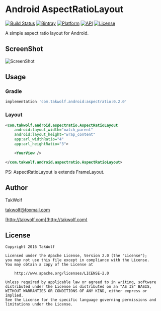 # Android AspectRatioLayout #

[![Build Status](https://travis-ci.org/TakWolf/Android-AspectRatioLayout.svg?branch=master)](https://travis-ci.org/TakWolf/Android-AspectRatioLayout)
[![Bintray](https://api.bintray.com/packages/takwolf/maven/Android-AspectRatioLayout/images/download.svg)](https://bintray.com/takwolf/maven/Android-AspectRatioLayout/_latestVersion)
[![Platform](https://img.shields.io/badge/platform-Android-green.svg)](https://www.android.com)
[![API](https://img.shields.io/badge/API-14%2B-brightgreen.svg)](https://android-arsenal.com/api?level=14)
[![License](https://img.shields.io/github/license/TakWolf/Android-AspectRatioLayout.svg)](http://www.apache.org/licenses/LICENSE-2.0)

A simple aspect ratio layout for Android.

## ScreenShot ##

![ScreenShot](art/screenshot.png)

## Usage ##

### Gradle ###

``` gradle
implementation 'com.takwolf.android:aspectratio:0.2.0'
```

### Layout ###

``` xml
<com.takwolf.android.aspectratio.AspectRatioLayout
    android:layout_width="match_parent"
    android:layout_height="wrap_content"
    app:arl_widthRatio="4"
    app:arl_heightRatio="3">

    <YourView />

</com.takwolf.android.aspectratio.AspectRatioLayout>
```

PS: AspectRatioLayout is extends FrameLayout.

## Author ##

TakWolf

[takwolf@foxmail.com](mailto:takwolf@foxmail.com)

[http://takwolf.com](http://takwolf.com)

## License ##

```
Copyright 2016 TakWolf

Licensed under the Apache License, Version 2.0 (the "License");
you may not use this file except in compliance with the License.
You may obtain a copy of the License at

    http://www.apache.org/licenses/LICENSE-2.0

Unless required by applicable law or agreed to in writing, software
distributed under the License is distributed on an "AS IS" BASIS,
WITHOUT WARRANTIES OR CONDITIONS OF ANY KIND, either express or implied.
See the License for the specific language governing permissions and
limitations under the License.
```
